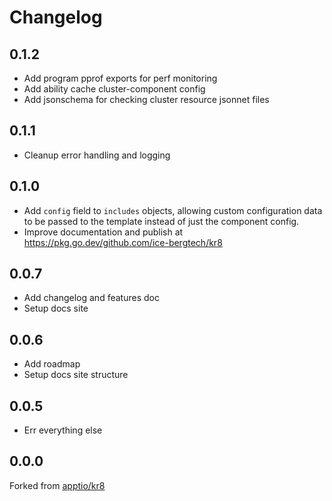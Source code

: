# Changelog

## 0.1.2

* Add program pprof exports for perf monitoring
* Add ability cache cluster-component config
* Add jsonschema for checking cluster resource jsonnet files

## 0.1.1

* Cleanup error handling and logging

## 0.1.0

* Add `config` field to `includes` objects, allowing custom configuration data to be passed to the template instead of just the component config.
* Improve documentation and publish at https://pkg.go.dev/github.com/ice-bergtech/kr8

## 0.0.7

* Add changelog and features doc
* Setup docs site

## 0.0.6

* Add roadmap
* Setup docs site structure

## 0.0.5

* Err everything else

## 0.0.0

Forked from [apptio/kr8](https://github.com/apptio/kr8)
